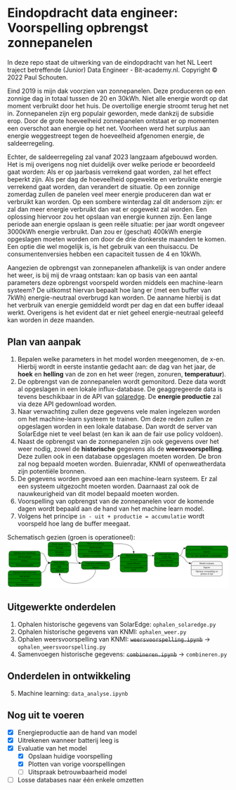 # Eindopdracht data engineer: Voorspelling opbrengst zonnepanelen

In deze repo staat de uitwerking van de eindopdracht van het NL Leert traject betreffende (Junior) Data Engineer - Bit-academy.nl. Copyright &copy; 2022 Paul Schouten.

Eind 2019 is mijn dak voorzien van zonnepanelen. Deze produceren op een zonnige dag in totaal tussen de 20 en 30kWh. Niet alle energie wordt op dat moment verbruikt door het huis. De overtollige energie stroomt terug het net in. Zonnepanelen zijn erg populair geworden, mede dankzij de subsidie erop. Door de grote hoeveelheid zonnepanelen ontstaat er op momenten een overschot aan energie op het net. Voorheen werd het surplus aan energie weggestreept tegen de hoeveelheid afgenomen energie, de saldeerregeling. 

Echter, de saldeerregeling zal vanaf 2023 langzaam afgebouwd worden. Het is mij overigens nog niet duidelijk over welke periode er beoordeeld gaat worden: Als er op jaarbasis verrekend gaat worden, zal het effect beperkt zijn. Als per dag de hoeveelheid opgewekte en verbruikte energie verrekend gaat worden, dan verandert de situatie. Op een zonnige zomerdag zullen de panelen veel meer energie produceren dan wat er verbruikt kan worden. Op een sombere winterdag zal dit andersom zijn: er zal dan meer energie verbruikt dan wat er opgewekt zal worden. Een oplossing hiervoor zou het opslaan van energie kunnen zijn. Een lange periode aan energie opslaan is geen reële situatie: per jaar wordt ongeveer 3000kWh energie verbruikt. Dan zou er (geschat) 400kWh energie opgeslagen moeten worden om door de drie donkerste maanden te komen. Een optie die wel mogelijk is, is het gebruik van een thuisaccu. De consumentenversies hebben een capaciteit tussen de 4 en 10kWh. 

Aangezien de opbrengst van zonnepanelen afhankelijk is van onder andere het weer, is bij mij de vraag ontstaan: kan op basis van een aantal parameters deze opbrengst voorspeld worden middels een machine-learn systeem? De uitkomst hiervan bepaalt hoe lang er (met een buffer van 7kWh) energie-neutraal overbrugd kan worden. De aanname hierbij is dat het verbruik van energie gemiddeld wordt per dag en dat een buffer ideaal werkt. Overigens is het evident dat er niet geheel energie-neutraal geleefd kan worden in deze maanden.

## Plan van aanpak

1. Bepalen welke parameters in het model worden meegenomen, de x-en. Hierbij wordt in eerste instantie gedacht aan: de dag van het jaar, de **hoek** en **helling** van de zon en het weer (regen, zonuren, **temperatuur**).
2. De opbrengst van de zonnepanelen wordt gemonitord. Deze data wordt al opgeslagen in een lokale influx-database. De geaggregeerde data is tevens beschikbaar in de API van [solaredge](https://www.solaredge.com/sites/default/files/se_monitoring_api.pdf). De **energie productie** zal via deze API gedownload worden.
3. Naar verwachting zullen deze gegevens vele malen ingelezen worden om het machine-learn systeem te trainen. Om deze reden zullen ze opgeslagen worden in een lokale database. Dan wordt de server van SolarEdge niet te veel belast (en kan ik aan de fair use policy voldoen).
4. Naast de opbrengst van de zonnepanelen zijn ook gegevens over het weer nodig, zowel de **historische** gegevens als de **weersvoorspelling**. Deze zullen ook in een database opgeslagen moeten worden. De bron zal nog bepaald moeten worden. Buienradar, KNMI of openweatherdata zijn potentiële bronnen.
5. De gegevens worden gevoed aan een machine-learn systeem. Er zal een systeem uitgezocht moeten worden. Daarnaast zal ook de nauwkeurigheid van dit model bepaald moeten worden.
6. Voorspelling van opbrengst van de zonnepanelen voor de komende dagen wordt bepaald aan de hand van het machine learn model.
7. Volgens het principe `in - uit + productie = accumulatie` wordt voorspeld hoe lang de buffer meegaat.

Schematisch gezien (groen is operationeel):
![diagram](https://github.com/bosgnoom/data-engineer-eindopdracht/blob/main/diagram.svg)

## Uitgewerkte onderdelen

1. Ophalen historische gegevens van SolarEdge: `ophalen_solaredge.py`
2. Ophalen historische gegevens van KNMI: `ophalen_weer.py`
3. Ophalen weersvoorspelling van KNMI: ~~`weersvoorspelling.ipynb`~~ &rarr; `ophalen_weersvoorspelling.py` 
4. Samenvoegen historische gegevens: ~~`combineren.ipynb`~~ &rarr; `combineren.py`

## Onderdelen in ontwikkeling

5. Machine learning: `data_analyse.ipynb`

## Nog uit te voeren

- [x] Energieproductie aan de hand van model
- [x] Uitrekenen wanneer batterij leeg is
- [x] Evaluatie van het model
    - [x] Opslaan huidige voorspelling
    - [x] Plotten van vorige voorspellingen
    - [ ] Uitspraak betrouwbaarheid model
- [ ] Losse databases naar één enkele omzetten 